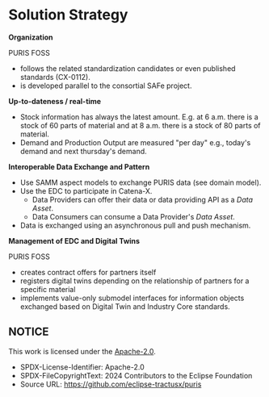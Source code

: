 # Solution Strategy

**Organization**

PURIS FOSS

- follows the related standardization candidates or even published standards (CX-0112).
- is developed parallel to the consortial SAFe project.

**Up-to-dateness / real-time**

- Stock information has always the latest amount. E.g. at 6 a.m. there is a stock of 60 parts of material and at 8 a.m.
  there is a stock of 80 parts of material.
- Demand and Production Output are measured "per day" e.g., today's demand and next thursday's demand.

**Interoperable Data Exchange and Pattern**

- Use SAMM aspect models to exchange PURIS data (see domain model).
- Use the EDC to participate in Catena-X.
    - Data Providers can offer their data or data providing API as a _Data Asset_.
    - Data Consumers can consume a Data Provider's _Data Asset_.
- Data is exchanged using an asynchronous pull and push mechanism.

**Management of EDC and Digital Twins**

PURIS FOSS

- creates contract offers for partners itself
- registers digital twins depending on the relationship of partners for a specific material
- implements value-only submodel interfaces for information objects exchanged based on Digital Twin and Industry Core
  standards.

## NOTICE

This work is licensed under the [Apache-2.0](https://www.apache.org/licenses/LICENSE-2.0).

- SPDX-License-Identifier: Apache-2.0
- SPDX-FileCopyrightText: 2024 Contributors to the Eclipse Foundation
- Source URL: https://github.com/eclipse-tractusx/puris
